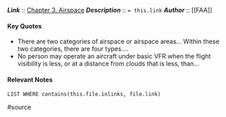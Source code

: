 ***Link***      :: [Chapter 3. Airspace](https://www.faa.gov/air_traffic/publications/atpubs/aim_html/chap_3.html)
***Description***      :: `= this.link`
***Author*** :: [[FAA]]

#### Key Quotes
* There are two categories of airspace or airspace areas... Within these two categories, there are four types....
* No person may operate an aircraft under basic VFR when the flight visibility is less, or at a distance from clouds that is less, than...

#### Relevant Notes
```dataview
LIST WHERE contains(this.file.inlinks, file.link)
```

#source
